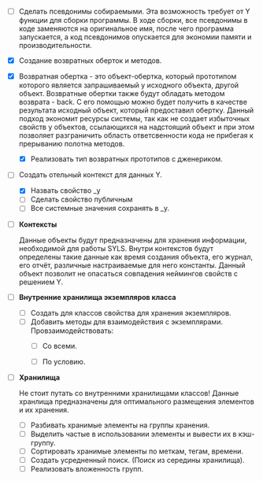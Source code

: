 - [ ] Сделать псевдонимы собираемыми. Эта возможность требует от Y функции для сборки программы. В ходе сборки, все псевдонимы в коде заменяются на оригинальное имя, после чего программа запускается, а код псевдонимов опускается для экономии памяти и производительности. 
- [x] Создание возвратных оберток и методов.
- [x] Возвратная обертка - это объект-обертка, который прототипом которого является запрашиваемый у исходного объекта, другой объект. Возвратные обертки также будут обладать методом возврата - back. С его помощью можно будет получить в качестве результата исходный объект, который предоставил обертку. Данный подход экономит ресурсы системы, так как не создает избыточных свойств у объектов, ссылающихся на надстоящий объект и при этом позволяет разграничить область ответсвенности кода не прибегая к прерыванию полотна методов.
  - [x] Реализовать тип возвратных прототипов с дженериком.
- [ ] Создать отельный контекст для данных Y.
  - [x] Назвать свойство _y
  - [ ] Сделать свойство публичным
  - [ ] Все системные значения сохранять в _y.

- [ ] **Контексты**

    Данные объекты будут предназначены для хранения информации, необходимой для работы SYLS. Внутри контекстов будут определены такие данные как время создания объекта, его журнал, его отчёт, различные настраиваемые для него константы. Данный объект позволит не опасаться совпадения неймингов свойств с решением Y.

- [ ] **Внутренние хранилища экземпляров класса**
  - [ ] Создать для классов свойства для хранения экземпляров.
  - [ ] Добавить методы для взаимодействия с экземплярами. Провзаимодействовать:
    - [ ] Со всеми.
    - [ ] По условию.


- [ ] **Хранилища**

    Не стоит путать со внутренними хранилищами классов! Данные хранлища предназначены для оптимального размещения элементов и их хранения.

  - [ ] Разбивать хранимые элементы на группы хранения.
  - [ ] Выделить частые в использовании элементы и вывести их в кэш-группу.
  - [ ] Сортировать хранимые элементы по меткам, тегам, времени.
  - [ ] Создать усредненный поиск. (Поиск из середины хранилища).
  - [ ] Реализовать вложенность групп.